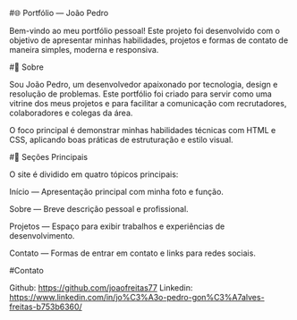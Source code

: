 #🌐 Portfólio — João Pedro

Bem-vindo ao meu portfólio pessoal!
Este projeto foi desenvolvido com o objetivo de apresentar minhas habilidades, projetos e formas de contato de maneira simples, moderna e responsiva.

#🧩 Sobre

Sou João Pedro, um desenvolvedor apaixonado por tecnologia, design e resolução de problemas.
Este portfólio foi criado para servir como uma vitrine dos meus projetos e para facilitar a comunicação com recrutadores, colaboradores e colegas da área.

O foco principal é demonstrar minhas habilidades técnicas com HTML e CSS, aplicando boas práticas de estruturação e estilo visual.

#🚀 Seções Principais

O site é dividido em quatro tópicos principais:

Início — Apresentação principal com minha foto e função.

Sobre — Breve descrição pessoal e profissional.

Projetos — Espaço para exibir trabalhos e experiências de desenvolvimento.

Contato — Formas de entrar em contato e links para redes sociais.

#Contato

Github: https://github.com/joaofreitas77
Linkedin: https://www.linkedin.com/in/jo%C3%A3o-pedro-gon%C3%A7alves-freitas-b753b6360/

